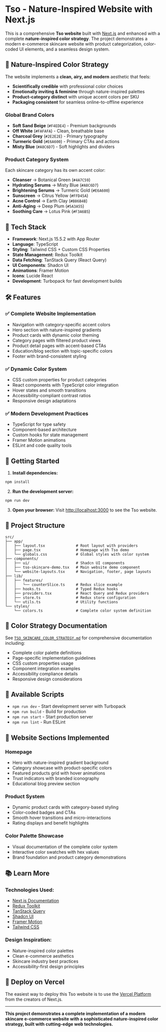 # Tso - Nature-Inspired Website with Next.js

This is a comprehensive **Tso website** built with [Next.js](https://nextjs.org) and enhanced with a complete **nature-inspired color strategy**. The project demonstrates a modern e-commerce skincare website with product categorization, color-coded UI elements, and a seamless design system.

## 🎨 **Nature-Inspired Color Strategy**

The website implements a **clean, airy, and modern** aesthetic that feels:
- **Scientifically credible** with professional color choices
- **Emotionally inviting & feminine** through nature-inspired palettes  
- **Product-category distinct** with unique accent colors per SKU
- **Packaging consistent** for seamless online-to-offline experience

### Global Brand Colors
- **Soft Sand Beige** (`#F4EDE4`) - Premium backgrounds
- **Off White** (`#FAFAFA`) - Clean, breathable base
- **Charcoal Grey** (`#2E2E2E`) - Primary typography
- **Turmeric Gold** (`#E6A600`) - Primary CTAs and actions
- **Misty Blue** (`#A8C6D7`) - Soft highlights and dividers

### Product Category System
Each skincare category has its own accent color:
- **Cleanser** → Botanical Green (`#4A7C59`)
- **Hydrating Serums** → Misty Blue (`#A8C6D7`)
- **Brightening Serums** → Turmeric Gold (`#E6A600`)
- **Sunscreen** → Citrus Yellow (`#FFD45A`)
- **Acne Control** → Earth Clay (`#B86B4B`)
- **Anti-Aging** → Deep Plum (`#5A3A55`)
- **Soothing Care** → Lotus Pink (`#F3A6B5`)

## 🚀 Tech Stack

- **Framework**: Next.js 15.5.2 with App Router
- **Language**: TypeScript
- **Styling**: Tailwind CSS + Custom CSS Properties
- **State Management**: Redux Toolkit
- **Data Fetching**: TanStack Query (React Query)
- **UI Components**: Shadcn UI
- **Animations**: Framer Motion
- **Icons**: Lucide React
- **Development**: Turbopack for fast development builds

## 🛠️ Features

### ✅ **Complete Website Implementation**
- Navigation with category-specific accent colors
- Hero section with nature-inspired gradients
- Product cards with dynamic color theming
- Category pages with filtered product views
- Product detail pages with accent-based CTAs
- Education/blog section with topic-specific colors
- Footer with brand-consistent styling

### ✅ **Dynamic Color System**
- CSS custom properties for product categories
- React components with TypeScript color integration
- Hover states and smooth transitions
- Accessibility-compliant contrast ratios
- Responsive design adaptations

### ✅ **Modern Development Practices**
- TypeScript for type safety
- Component-based architecture
- Custom hooks for state management
- Framer Motion animations
- ESLint and code quality tools

## 🎯 Getting Started

1. **Install dependencies:**
```bash
npm install
```

2. **Run the development server:**
```bash
npm run dev
```

3. **Open your browser:**
Visit [http://localhost:3000](http://localhost:3000) to see the Tso website.

## 📁 Project Structure

```
src/
├── app/
│   ├── layout.tsx              # Root layout with providers
│   ├── page.tsx                # Homepage with Tso demo
│   └── globals.css             # Global styles with color system
├── components/
│   ├── ui/                     # Shadcn UI components
│   ├── tso-skincare-demo.tsx   # Main website demo component
│   └── website-layouts.tsx     # Navigation, footer, page layouts
├── lib/
│   ├── features/
│   │   └── counterSlice.ts     # Redux slice example
│   ├── hooks.ts                # Typed Redux hooks
│   ├── providers.tsx           # React Query and Redux providers
│   ├── store.ts                # Redux store configuration
│   └── utils.ts                # Utility functions
└── styles/
    └── colors.ts               # Complete color system definition
```

## 🎨 **Color Strategy Documentation**

See [`TSO_SKINCARE_COLOR_STRATEGY.md`](./TSO_SKINCARE_COLOR_STRATEGY.md) for comprehensive documentation including:
- Complete color palette definitions
- Page-specific implementation guidelines
- CSS custom properties usage
- Component integration examples
- Accessibility compliance details
- Responsive design considerations

## 🔧 Available Scripts

- `npm run dev` - Start development server with Turbopack
- `npm run build` - Build for production
- `npm run start` - Start production server
- `npm run lint` - Run ESLint

## 🌟 **Website Sections Implemented**

### **Homepage**
- Hero with nature-inspired gradient background
- Category showcase with product-specific colors
- Featured products grid with hover animations
- Trust indicators with branded iconography
- Educational blog preview section

### **Product System**
- Dynamic product cards with category-based styling
- Color-coded badges and CTAs
- Smooth hover transitions and micro-interactions
- Rating displays and benefit highlights

### **Color Palette Showcase**
- Visual documentation of the complete color system
- Interactive color swatches with hex values
- Brand foundation and product category demonstrations

## 📚 Learn More

### Technologies Used:
- [Next.js Documentation](https://nextjs.org/docs)
- [Redux Toolkit](https://redux-toolkit.js.org/)
- [TanStack Query](https://tanstack.com/query)
- [Shadcn UI](https://ui.shadcn.com/)
- [Framer Motion](https://www.framer.com/motion/)
- [Tailwind CSS](https://tailwindcss.com/)

### Design Inspiration:
- Nature-inspired color palettes
- Clean e-commerce aesthetics  
- Skincare industry best practices
- Accessibility-first design principles

## 🚢 Deploy on Vercel

The easiest way to deploy this Tso website is to use the [Vercel Platform](https://vercel.com/new) from the creators of Next.js.

---

**This project demonstrates a complete implementation of a modern skincare e-commerce website with a sophisticated nature-inspired color strategy, built with cutting-edge web technologies.**
